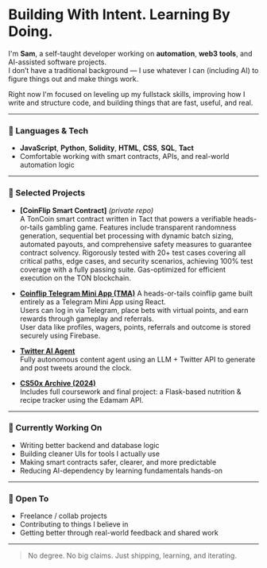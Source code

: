 # Building With Intent. Learning By Doing.

I'm **Sam**, a self-taught developer working on **automation**, **web3 tools**, and AI-assisted software projects.  
I don’t have a traditional background — I use whatever I can (including AI) to figure things out and make things work.

Right now I'm focused on leveling up my fullstack skills, improving how I write and structure code, and building things that are fast, useful, and real.

---

### 🧠 Languages & Tech

- **JavaScript**, **Python**, **Solidity**, **HTML**, **CSS**, **SQL**, **Tact**
- Comfortable working with smart contracts, APIs, and real-world automation logic

---

### 🚀 Selected Projects

- **[CoinFlip Smart Contract]** *(private repo)*  
  A TonCoin smart contract written in Tact that powers a verifiable heads-or-tails gambling game.
  Features include transparent randomness generation, sequential bet processing with dynamic batch sizing,
  automated payouts, and comprehensive safety measures to guarantee contract solvency.
  Rigorously tested with 20+ test cases covering all critical paths, edge cases, and security scenarios,
  achieving 100% test coverage with a fully passing suite. Gas-optimized for efficient execution on the TON blockchain.

- **[Coinflip Telegram Mini App (TMA)](https://github.com/samdev0x/Coinflip-TMA)** 
  A heads-or-tails coinflip game built entirely as a Telegram Mini App using React.  
  Users can log in via Telegram, place bets with virtual points, and earn rewards through gameplay and referrals.  
  User data like profiles, wagers, points, referrals and outcome is stored securely using Firebase.

- **[Twitter AI Agent](https://github.com/samdev0x/Twitter-ai-bot)**  
  Fully autonomous content agent using an LLM + Twitter API to generate and post tweets around the clock.

- **[CS50x Archive (2024)](https://github.com/samdev0x/cs50x-projects)**  
  Includes full coursework and final project: a Flask-based nutrition & recipe tracker using the Edamam API.

---

### 🔧 Currently Working On

- Writing better backend and database logic  
- Building cleaner UIs for tools I actually use  
- Making smart contracts safer, clearer, and more predictable  
- Reducing AI-dependency by learning fundamentals hands-on

---

### 🤝 Open To

- Freelance / collab projects  
- Contributing to things I believe in  
- Getting better through real-world feedback and shared work

---

> No degree. No big claims. Just shipping, learning, and iterating.
<!---
samdev0x/samdev0x is a ✨ special ✨ repository because its `README.md` (this file) appears on your GitHub profile.
You can click the Preview link to take a look at your changes.
--->

